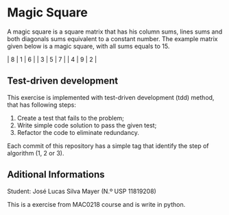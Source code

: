 # Magic Square
A magic square is a square matrix that has his column sums, lines sums and both diagonals sums equivalent to a constant number. The example matrix given below is a magic square, with all sums equals to 15.

| 8 | 1 | 6 |
| 3 | 5 | 7 |
| 4 | 9 | 2 |

## Test-driven development
This exercise is implemented with test-driven development (tdd) method, that has following steps:

1. Create a test that fails to the problem;
2. Write simple code solution to pass the given test;
3. Refactor the code to eliminate redundancy.

Each commit of this repository has a simple tag that identify the step of algorithm (1, 2 or 3). 

## Aditional Informations
Student: José Lucas Silva Mayer (N.º USP 11819208)

This is a exercise from MAC0218 course and is write in python.
